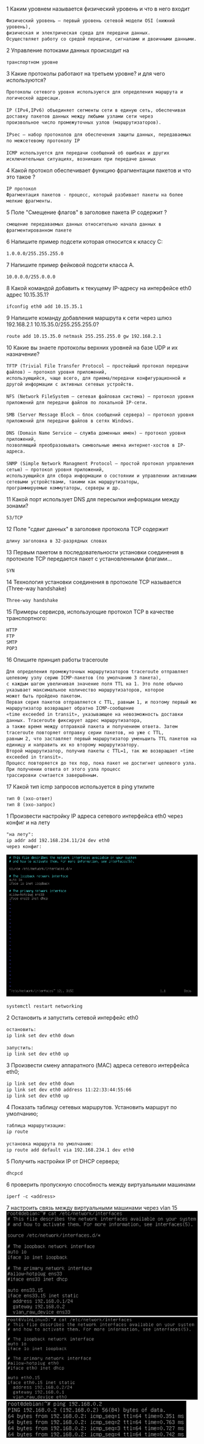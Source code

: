 1 Каким уровнем называется физический уровень и что в него входит
```
Физический уровень — первый уровень сетевой модели OSI (нижний уровень),
физическая и электрическая среда для передачи данных.
Осуществляет работу со средой передачи, сигналами и двоичными данными.
```
2 Управление потоками данных происходит на
```
транспортном уровне
```
3 Какие протоколы работают на третьем уровне?  и для чего используются?
```
Протоколы сетевого уровня используются для определения маршрута и логической адресаци.
	
IP (IPv4,IPv6) объединяет сегменты сети в единую сеть, обеспечивая доставку пакетов данных между любыми узлами сети через
произвольное число промежуточных узлов (маршрутизаторов).
	
IPsec — набор протоколов для обеспечения защиты данных, передаваемых по межсетевому протоколу IP
	
ICMP используется для передачи сообщений об ошибках и других исключительных ситуациях, возникших при передаче данных
```
4 Какой протокол обеспечивает функцию фрагментации пакетов и что это такое ?
```
IP протокол
Фрагментация пакетов - процесс, который разбивает пакеты на более мелкие фрагменты.
```
5 Поле "Смещение флагов" в заголовке пакета IP содержит ?
```
смещение передаваемых данных относительно начала данных в фрагментированном пакете
```
6 Напишите пример подсети которая относится к классу C:
```
1.0.0.0/255.255.255.0
```
7 Напишите пример фейковой подсети класса А.
```
10.0.0.0/255.0.0.0
```
8 Какой командой добавить к текущему IP-адресу на интерфейсе eth0 адрес 10.15.35.1?
```
ifconfig eth0 add 10.15.35.1
```
9 Напишите команду добавления маршрута к сети через шлюз 192.168.2.1 10.15.35.0/255.255.255.0?
```
route add 10.15.35.0 netmask 255.255.255.0 gw 192.168.2.1
```
10 Какие вы знаете протоколы верхних уровней на базе UDP и их назначение?
```
TFTP (Trivial File Transfer Protocol – простейший протокол передачи файлов) – протокол уровня приложений,
использующийся, чаще всего, для приема/передачи конфигурационной и другой информации с активных сетевых устройств.
	
NFS (Network FileSystem – сетевая файловая система) – протокол уровня приложений для передачи файлов по локальной IP-сети.
	
SMB (Server Message Block – блок сообщений сервера) – протокол уровня приложений для передачи файлов в сетях Windows.
	
DNS (Domain Name Service – служба доменных имен) – протокол уровня приложений,
позволяющий преобразовывать символьные имена интернет-хостов в IP-адреса.
	
SNMP (Simple Network Managment Protocol – простой протокол управления сетью) – протокол уровня приложений,
использующийся для сбора информации о состоянии и управлении активными сетевыми устройствами, такими как маршрутизаторы,
программируемые коммутаторы, серверы и др.
```
11 Какой порт использует DNS для пересылки информации между зонами?
```
53/TCP
```
12 Поле "сдвиг данных" в заголовке протокола TCP содержит
```
длину заголовка в 32-разрядных словах
```
13 Первым пакетом в последовательности установки соединения в протоколе TCP передается пакет с установленными флагами…
```
SYN
```
14 Технология установки соединения в протоколе TCP называется (Three-way handshake)
```
Three-way handshake
```
15 Примеры сервисрв, использующие протокол TCP в качестве транспортного:
```
HTTP
FTP
SMTP
POP3
```
16 Опишите принцип работы traceroute
```
Для определения промежуточных маршрутизаторов traceroute отправляет целевому узлу серию ICMP-пакетов (по умолчанию 3 пакета),
с каждым шагом увеличивая значение поля TTL на 1. Это поле обычно указывает максимальное количество маршрутизаторов, которое
может быть пройдено пакетом. 
Первая серия пакетов отправляется с TTL, равным 1, и поэтому первый же маршрутизатор возвращает обратно ICMP-сообщение
«time exceeded in transit», указывающее на невозможность доставки данных. Traceroute фиксирует адрес маршрутизатора,
а также время между отправкой пакета и получением ответа. Затем traceroute повторяет отправку серии пакетов, но уже с TTL,
равным 2, что заставляет первый маршрутизатор уменьшить TTL пакетов на единицу и направить их ко второму маршрутизатору.
Второй маршрутизатор, получив пакеты с TTL=1, так же возвращает «time exceeded in transit».
Процесс повторяется до тех пор, пока пакет не достигнет целевого узла. При получении ответа от этого узла процесс
трассировки считается завершённым.
```
17 Какой тип icmp запросов используется в ping утилите
```
тип 0 (эхо-ответ)
тип 8 (эхо-запрос)
```


1 Произвести настройку IP адреса сетевого интерфейса eth0 через конфиг и на лету
```
"на лету":
ip addr add 192.168.234.11/24 dev eth0
через конфиг:
```
![conf](ints.PNG?raw=true)
```
systemctl restart networking
```
2 Остановить и запустить сетевой интерфейс eth0
```
остановить:
ip link set dev eth0 down

запустить:
ip link set dev eth0 up
```
3 Произвести смену аппаратного (MAC) адреса сетевого интерфейса eth0;
```
ip link set dev eth0 down
ip link set dev eth0 address 11:22:33:44:55:66
ip link set dev eth0 up
```
4 Показать таблицу сетевых маршрутов. Установить маршрут по умолчанию;
```
таблица маршрутизации:
ip route

установка маршрута по умолчанию:
ip route add default via 192.168.234.1 dev eth0
```
5 Получить настройки IP от DHCP сервера;
```
dhcpcd
```
6 проверить пропускную способность между виртуальными машинами
```
iperf -c <address>
```
7 настроить связь между виртуальными машинами через vlan 15
![cat1](cat1.PNG?raw=true)
![cat2](cat2.PNG?raw=true)
![ping](ping.PNG?raw=true)

